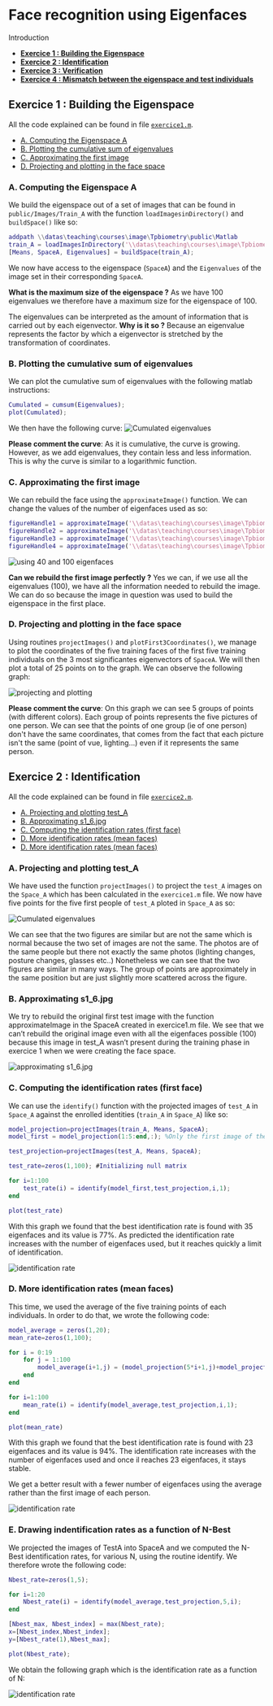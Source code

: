 # Face recognition using Eigenfaces

Introduction 

* [**Exercice 1 : Building the Eigenspace**](#exercice-1--building-the-eigenspace)
* [**Exercice 2 : Identification**](#exercice-2--identification)
* [**Exercice 3 : Verification**](#exercice-3--verification)
* [**Exercice 4 : Mismatch between the eigenspace and test individuals**](#exercice-4--mismatch-between-the-eigenspace-and-test-individuals)

## Exercice 1 : Building the Eigenspace

All the code explained can be found in file [`exercice1.m`](public/Exercices/exercice1.m).

* [A. Computing the Eigenspace A](#a-computing-the-eigenspace-a)
* [B. Plotting the cumulative sum of eigenvalues](#b-plotting-the-cumulative-sum-of-eigenvalues)
* [C. Approximating the first image](#c-approximating-the-first-image)
* [D. Projecting and plotting in the face space](d-projecting-and-plotting-in-the-face-space)


### A. Computing the Eigenspace A

We build the eigenspace out of a set of images that can be found in `public/Images/Train_A` with the function `loadImagesinDirectory()` and 
`buildSpace()` like so:

```matlab
addpath \\datas\teaching\courses\image\Tpbiometry\public\Matlab
train_A = loadImagesInDirectory('\\datas\teaching\courses\image\Tpbiometry\public\Images\train_A\');
[Means, SpaceA, Eigenvalues] = buildSpace(train_A);
```

We now have access to the eigenspace (`SpaceA`) and the `Eigenvalues` of the image set in their corresponding `SpaceA`. 

**What is the maximum size of the eigenspace ?** As we have 100 eigenvalues we therefore have a maximum size for the eigenspace of 100. 

The eigenvalues can be interpreted as the amount of information that is carried out by each eigenvector. **Why is it so ?** Because an eigenvalue represents the factor by which a eigenvector is stretched by the transformation of coordinates. 

### B. Plotting the cumulative sum of eigenvalues

We can plot the cumulative sum of eigenvalues with the following matlab instructions: 

```matlab
Cumulated = cumsum(Eigenvalues);
plot(Cumulated);
```

We then have the following curve:
![Cumulated eigenvalues](image_rapport/ex1_pB.jpg)

**Please comment the curve**: As it is cumulative, the curve is growing. However, as we add eigenvalues, they contain less and less information. This is why the curve is similar to a logarithmic function.

### C. Approximating the first image

We can rebuild the face using the `approximateImage()` function. We can change the values of the number of eigenfaces used as so:

```matlab
figureHandle1 = approximateImage('\\datas\teaching\courses\image\Tpbiometry\public\Images\train_A\s1_1.jpg',Means,SpaceA,12);
figureHandle2 = approximateImage('\\datas\teaching\courses\image\Tpbiometry\public\Images\train_A\s1_1.jpg',Means,SpaceA,40);
figureHandle3 = approximateImage('\\datas\teaching\courses\image\Tpbiometry\public\Images\train_A\s1_1.jpg',Means,SpaceA,75);
figureHandle4 = approximateImage('\\datas\teaching\courses\image\Tpbiometry\public\Images\train_A\s1_1.jpg',Means,SpaceA,100);
```

![using 40 and 100 eigenfaces](image_rapport/ex1_pC.jpg)

**Can we rebuild the first image perfectly ?** Yes we can, if we use all the eigenvalues (100), we have all the information needed to rebuild the image. We can do so because the image in question was used to build the eigenspace in the first place.

### D. Projecting and plotting in the face space

Using routines `projectImages()` and `plotFirst3Coordinates()`, we manage to plot the coordinates of the five training faces of the first five training individuals on the 3 most significantes eigenvectors of `SpaceA`. We will then plot a total of 25 points on to the graph. We can observe the following graph:

![projecting and plotting](image_rapport/ex1_pD.jpg)

**Please comment the curve**: On this graph we can see 5 groups of points (with different colors). Each group of points represents the five pictures of one person. We can see that the points of one group (ie of one person) don't have the same coordinates, that comes from the fact that each picture isn't the same (point of vue, lighting...) even if it represents the same person.

## Exercice 2 : Identification

All the code explained can be found in file [`exercice2.m`](public/Exercices/exercice2.m).

* [A. Projecting and plotting test_A](#a-projecting-and-plotting-test_a)
* [B. Approximating s1_6.jpg](#b-approximating-s1_6jpg)
* [C. Computing the identification rates (first face)](#c-computing-the-identification-rates-first-face)
* [D. More identification rates (mean faces)](#d-more-identification-rates-mean-faces)
* [D. More identification rates (mean faces)](#d-more-identification-rates-mean-faces)

### A. Projecting and plotting test_A

We have used the function `projectImages()` to project the `test_A` images on the `Space_A` which has been calculated in the `exercice1.m` file. We now have five points for the five first people of `test_A` ploted in `Space_A` as so: 

![Cumulated eigenvalues](image_rapport/ex2_pA.jpg)

We can see that the two figures are similar but are not the same which is normal because the two set of images are not the same. The photos are of the same people but there not exactly the same photos (lighting changes, posture changes, glasses etc..) Nonetheless we can see that the two figures are similar in many ways. The group of points are approximately in the same position but are just slightly more scattered across the figure.

### B. Approximating s1_6.jpg

We try to rebuild the original first test image with the function approximateImage in the SpaceA created in exercice1.m file. We see that we can’t rebuild the original image even with all the eigenfaces possible (100) because this image in test_A wasn’t present during the training phase in exercice 1 when we were creating the face space.

![approximating s1_6.jpg](image_rapport/ex2_pB.jpg)

### C. Computing the identification rates (first face)

We can use the `identify()` function with the projected images of `test_A` in `Space_A` against the enrolled identities (`train_A` in `Space_A`) like so:

```matlab
model_projection=projectImages(train_A, Means, SpaceA);
model_first = model_projection(1:5:end,:); %Only the first image of the model

test_projection=projectImages(test_A, Means, SpaceA);

test_rate=zeros(1,100); #Initializing null matrix

for i=1:100
    test_rate(i) = identify(model_first,test_projection,i,1);
end

plot(test_rate)
```

With this graph we found that the best identification rate is found with 35 eigenfaces and its value is 77%. As predicted the identification rate increases with the number of eigenfaces used, but it reaches quickly a limit of identification.

![identification rate](image_rapport/ex2_pC.jpg)

### D. More identification rates (mean faces)

This time, we used the average of the five training points of each individuals. In order to do that, we wrote the following code: 


```matlab
model_average = zeros(1,20);
mean_rate=zeros(1,100);

for i = 0:19
    for j = 1:100
        model_average(i+1,j) = (model_projection(5*i+1,j)+model_projection(5*i+2,j)+model_projection(5*i+3,j)+model_projection(5*i+4,j)+model_projection(5*i+5,j))/5;
    end
end

for i=1:100
    mean_rate(i) = identify(model_average,test_projection,i,1);
end

plot(mean_rate)
```

With this graph we found that the best identification rate is found with 23 eigenfaces and its value is 94%. The identification rate increases with the number of eigenfaces used and once il reaches 23 eigenfaces, it stays stable.

We get a better result with a fewer number of eigenfaces using the average rather than the first image of each person.


![identification rate](image_rapport/ex2_pD.jpg)


### E. Drawing indentification rates as a function of N-Best

We projected the images of TestA into SpaceA and we computed the N-Best identification rates, for various N, using the routine identify. We therefore wrote the following code:

```matlab
Nbest_rate=zeros(1,5);

for i=1:20
    Nbest_rate(i) = identify(model_average,test_projection,5,i);
end

[Nbest_max, Nbest_index] = max(Nbest_rate);
x=[Nbest_index,Nbest_index];
y=[Nbest_rate(1),Nbest_max];

plot(Nbest_rate);
```
We obtain the following graph which is the identification rate as a function of N:

![identification rate](image_rapport/ex2_pE.jpg)